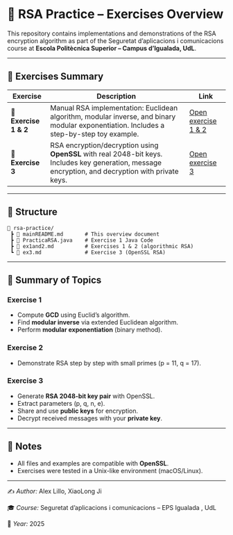 # 🔐 RSA Practice – Exercises Overview

This repository contains implementations and demonstrations of the RSA encryption algorithm as part of the Seguretat d’aplicacions i comunicacions course at **Escola Politècnica Superior – Campus d’Igualada, UdL**.

---

## 📘 Exercises Summary

| Exercise | Description | Link |
|-----------|--------------|------|
| 🧮 **Exercise 1 & 2** | Manual RSA implementation: Euclidean algorithm, modular inverse, and binary modular exponentiation. Includes a step-by-step toy example. | [Open exercise 1 & 2](ex1and2.md) |
| 🔑 **Exercise 3** | RSA encryption/decryption using **OpenSSL** with real 2048-bit keys. Includes key generation, message encryption, and decryption with private keys. | [Open exercise 3](ex3.md) |

---

## 🧩 Structure

```
📁 rsa-practice/
 ┣ 📄 mainREADME.md       # This overview document
 ┣ 📄 PracticaRSA.java    # Exercise 1 Java Code
 ┣ 📄 ex1and2.md          # Exercises 1 & 2 (algorithmic RSA)
 ┗ 📄 ex3.md              # Exercise 3 (OpenSSL RSA)
```

---

## 📄 Summary of Topics

### Exercise 1
- Compute **GCD** using Euclid’s algorithm.  
- Find **modular inverse** via extended Euclidean algorithm.  
- Perform **modular exponentiation** (binary method).

### Exercise 2
- Demonstrate RSA step by step with small primes (p = 11, q = 17).  

### Exercise 3
- Generate **RSA 2048-bit key pair** with OpenSSL.  
- Extract parameters (p, q, n, e).  
- Share and use **public keys** for encryption.  
- Decrypt received messages with your **private key**.  

---

## 🧾 Notes

- All files and examples are compatible with **OpenSSL**.
- Exercises were tested in a Unix-like environment (macOS/Linux).

---

✍️ *Author:* Alex Lillo, XiaoLong Ji

🎓 *Course:* Seguretat d’aplicacions i comunicacions – EPS Igualada , UdL

📅 *Year:* 2025
